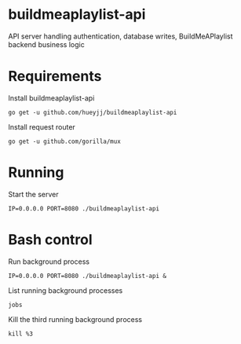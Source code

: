 # buildmeaplaylist-api
API server handling authentication, database writes, BuildMeAPlaylist backend business logic

# Requirements
Install buildmeaplaylist-api

`go get -u github.com/hueyjj/buildmeaplaylist-api`

Install request router

`go get -u github.com/gorilla/mux`

# Running
Start the server

`IP=0.0.0.0 PORT=8080 ./buildmeaplaylist-api`

# Bash control
Run background process

`IP=0.0.0.0 PORT=8080 ./buildmeaplaylist-api &`

List running background processes

`jobs`

Kill the third running background process

`kill %3`

